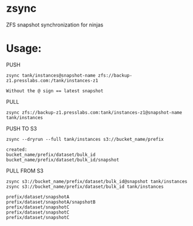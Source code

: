 zsync
=====

ZFS snapshot synchronization for ninjas

# Usage:

PUSH
```
zsync tank/instances@snapshot-name zfs://backup-z1.presslabs.com:/tank/instances-z1

Without the @ sign == latest snapshot
```

PULL
```
zsync zfs://backup-z1.presslabs.com:tank/instances-z1@snapshot-name tank/instances
```

PUSH TO S3
```
zsync --dryrun --full tank/instances s3://bucket_name/prefix

created:
bucket_name/prefix/dataset/bulk_id
bucket_name/prefix/dataset/bulk_id/snapshot
```

PULL FROM S3
```
zsync s3://bucket_name/prefix/dataset/bulk_id@snapshot tank/instances
zsync s3://bucket_name/prefix/dataset/bulk_id tank/instances

prefix/dataset/snapshotA
prefix/dataset/snapshotA/snapshotB
prefix/dataset/snapshotC
prefix/dataset/snapshotC
prefix/dataset/snapshotC
```
